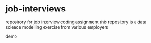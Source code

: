 # job-interviews
repository for job interview coding assignment
this repository is a data science modelling exercise from various employers

demo
